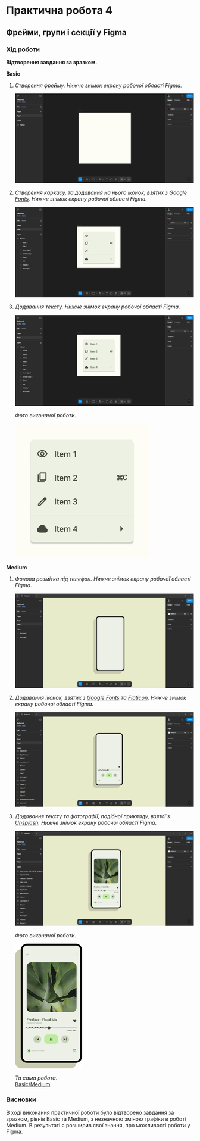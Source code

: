 # Практична робота 4
## Фрейми, групи і секції у Figma  

### Хід роботи  
**Відтворення завдання за зразком.**   

**Basic**
1. *Створення фрейму. Нижче знімок екрану робочої області Figma.*

   ![Робоча область Figma 1](images/basic_1.png)

2. *Створення каркасу, та додавання на нього іконок, взятих з [Google Fonts](https://fonts.google.com/icons). Нижче знімок екрану робочої області Figma.*

   ![Робоча область Figma 2](images/basic_2.png)

3. *Додавання тексту. Нижче знімок екрану робочої області Figma.*

   ![Робоча область Figma 3](images/basic_3.png)

   *Фото виконаної роботи.*

   ![Basic](images/basic.png)

**Medium**
1. *Фонова розмітка під телефон. Нижче знімок екрану робочої області Figma.*

   ![Робоча область Figma 1](images/medium_1.png)

2. *Додавання іконок, взятих з [Google Fonts](https://fonts.google.com/icons) та [Flaticon](https://www.flaticon.com/). Нижче знімок екрану робочої області Figma.*

   ![Робоча область Figma 2](images/medium_2.png)

3. *Додавання тексту та фотографії, подібної прикладу, взятої з [Unsplash](https://unsplash.com/). Нижче знімок екрану робочої області Figma.*

   ![Робоча область Figma 3](images/medium_3.png)

   *Фото виконаної роботи.*

   ![Medium](images/medium.png)

   *Та сама робота.*   
   [Basic/Medium](https://www.figma.com/design/2fGofSaBccaIHoq6ivGQDd/%D0%A0%D0%BE%D0%B1%D0%BE%D1%82%D0%B0-3?node-id=4-66&t=tpaFpfA3epIkaw08-1)

### Висновки
В ході виконання практичної роботи було відтворено завдання за зразком, рівнів Basic та Medium, з незначною зміною графіки в роботі Medium. В результаті я розширив свої знання, про можливості роботи у Figma.
